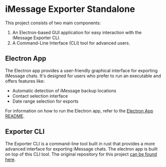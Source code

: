 # iMessage Exporter Standalone

This project consists of two main components:

1. An Electron-based GUI application for easy interaction with the iMessage Exporter CLI.
2. A Command-Line Interface (CLI) tool for advanced users.

## Electron App

The Electron app provides a user-friendly graphical interface for exporting iMessage chats. It's designed for users who prefer to run an executable and offers features like:

- Automatic detection of iMessage backup locations
- Contact selection interface
- Date range selection for exports

For information on how to run the Electron app, refer to the [Electron App README](./electron-app/README.md).

## Exporter CLI

The Exporter CLI is a command-line tool built in rust that provides a more advanced interface for exporting iMessage chats. The electron app is built on top of this CLI tool. The original repository for this project [can be found here](https://github.com/ReagentX/imessage-exporter).
